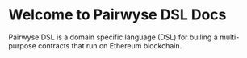 # Welcome to Pairwyse DSL Docs

Pairwyse DSL is a domain specific language (DSL) for builing a multi-purpose contracts that run on Ethereum blockchain.